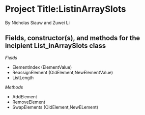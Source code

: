# Project Title:ListinArraySlots
By Nicholas Siauw and Zuwei Li

## Fields, constructor(s), and methods for the incipient List_inArraySlots class

*Fields*
- ElementIndex (ElementValue)
- ReassignElement (OldElement,NewElementValue)
- ListLength

*Methods*
- AddElement
- RemoveElement
- SwapElements (OldElement,NewELement)
